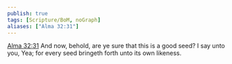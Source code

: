 ```yaml
---
publish: true
tags: [Scripture/BoM, noGraph]
aliases: ["Alma 32:31"]
---
```

[Alma 32:31](https://churchofjesuschrist.org/study/scriptures/bofm/alma/32?lang=eng&id=p31#p31) And now, behold, are ye sure that this is a good seed? I say unto you, Yea; for every seed bringeth forth unto its own likeness.
